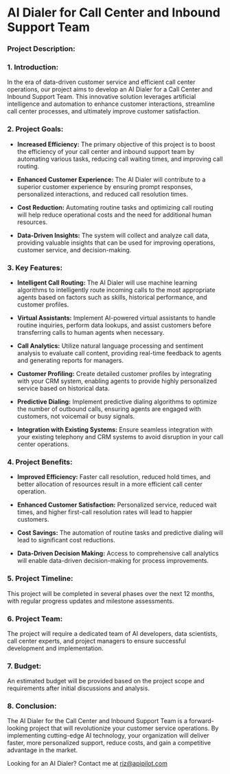# AI Dialer for Call Center and Inbound Support Team

### Project Description:

### 1. Introduction:

In the era of data-driven customer service and efficient call center operations, our project aims to develop an AI Dialer for a Call Center and Inbound Support Team. This innovative solution leverages artificial intelligence and automation to enhance customer interactions, streamline call center processes, and ultimately improve customer satisfaction.

### 2. Project Goals:

- **Increased Efficiency:** The primary objective of this project is to boost the efficiency of your call center and inbound support team by automating various tasks, reducing call waiting times, and improving call routing.

- **Enhanced Customer Experience:** The AI Dialer will contribute to a superior customer experience by ensuring prompt responses, personalized interactions, and reduced call resolution times.

- **Cost Reduction:** Automating routine tasks and optimizing call routing will help reduce operational costs and the need for additional human resources.

- **Data-Driven Insights:** The system will collect and analyze call data, providing valuable insights that can be used for improving operations, customer service, and decision-making.

### 3. Key Features:

- **Intelligent Call Routing:** The AI Dialer will use machine learning algorithms to intelligently route incoming calls to the most appropriate agents based on factors such as skills, historical performance, and customer profiles.

- **Virtual Assistants:** Implement AI-powered virtual assistants to handle routine inquiries, perform data lookups, and assist customers before transferring calls to human agents when necessary.

- **Call Analytics:** Utilize natural language processing and sentiment analysis to evaluate call content, providing real-time feedback to agents and generating reports for managers.

- **Customer Profiling:** Create detailed customer profiles by integrating with your CRM system, enabling agents to provide highly personalized service based on historical data.

- **Predictive Dialing:** Implement predictive dialing algorithms to optimize the number of outbound calls, ensuring agents are engaged with customers, not voicemail or busy signals.

- **Integration with Existing Systems:** Ensure seamless integration with your existing telephony and CRM systems to avoid disruption in your call center operations.

### 4. Project Benefits:

- **Improved Efficiency:** Faster call resolution, reduced hold times, and better allocation of resources result in a more efficient call center operation.

- **Enhanced Customer Satisfaction:** Personalized service, reduced wait times, and higher first-call resolution rates will lead to happier customers.

- **Cost Savings:** The automation of routine tasks and predictive dialing will lead to significant cost reductions.

- **Data-Driven Decision Making:** Access to comprehensive call analytics will enable data-driven decision-making for process improvements.

### 5. Project Timeline:

This project will be completed in several phases over the next 12 months, with regular progress updates and milestone assessments.

### 6. Project Team:

The project will require a dedicated team of AI developers, data scientists, call center experts, and project managers to ensure successful development and implementation.

### 7. Budget:

An estimated budget will be provided based on the project scope and requirements after initial discussions and analysis.

### 8. Conclusion:

The AI Dialer for the Call Center and Inbound Support Team is a forward-looking project that will revolutionize your customer service operations. By implementing cutting-edge AI technology, your organization will deliver faster, more personalized support, reduce costs, and gain a competitive advantage in the market.


Looking for an AI Dialer? Contact me at riz@apipilot.com
